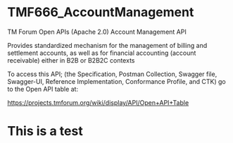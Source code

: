 # TMF666_AccountManagement
TM Forum Open APIs (Apache 2.0) Account Management API

Provides standardized mechanism for the management of billing and settlement accounts,
as well as for financial accounting (account receivable) either in B2B or B2B2C contexts

To access this API; (the Specification, Postman Collection, Swagger file, Swagger-UI, 
Reference Implementation, Conformance Profile, and CTK) go to the Open API table at:

https://projects.tmforum.org/wiki/display/API/Open+API+Table

# This is a test
